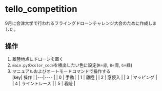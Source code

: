 # tello_competition

9月に会津大学で行われるフライングドローンチャレンジ大会のために作成しました。

## 操作
1. 離陸地点にドローンを置く
2. `main.py`の`color_code`を検出したい色に設定(`R`=赤, `B`=青, `G`=緑)
3. マニュアルおよびオートモードコマンドで操作する  
|key| 操作 |
|---|---- |
| 0 | 手動 |
| 1 | 離陸 |
| 2 | 窓侵入 |
| 3 | マッピング |
| 4 | ライントレース |
| 5 | 着陸 |
